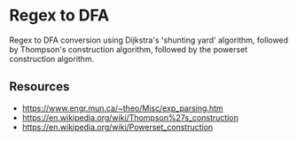 # Regex to DFA

Regex to DFA conversion using Dijkstra's 'shunting yard' algorithm, followed by
Thompson's construction algorithm, followed by the powerset construction
algorithm.

## Resources

* https://www.engr.mun.ca/~theo/Misc/exp_parsing.htm
* https://en.wikipedia.org/wiki/Thompson%27s_construction
* https://en.wikipedia.org/wiki/Powerset_construction
